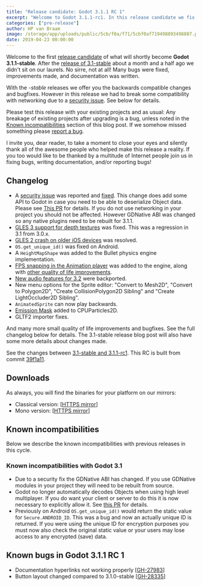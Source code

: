 ```yaml
---
title: "Release candidate: Godot 3.1.1 RC 1"
excerpt: "Welcome to Godot 3.1.1-rc1. In this release candidate we fix a security issue, add many nice new features, and fix many bugs. Please test and let us know how we did!"
categories: ["pre-release"]
author: HP van Braam
image: /storage/app/uploads/public/5cb/f0a/f71/5cbf0af719498893498887.png
date: 2019-04-23 00:00:00
---
```


Welcome to the first [release candidate](https://en.wikipedia.org/wiki/Software_release_life_cycle#Release_candidate) of what will shortly become **Godot 3.1.1-stable**. After the [release of 3.1-stable](https://godotengine.org/article/godot-3-1-released) about a month and a half ago we didn't sit on our laurels. No sirre, not at all! Many bugs were fixed, improvements made, and documentation was written.

With the *-stable* releases we offer you the backwards compatible changes and bugfixes. However in this release we had to break some compatibility with networking due to a [security issue](https://github.com/godotengine/godot/issues/27395). See below for details.

Please test this release with your existing projects and as usual: Any breakage of existing projects after upgrading is a bug, unless noted in the [Known incompatibilities](#known-incompatibilites) section of this blog post. If we somehow missed something please [report a bug](https://github.com/godotengine/godot/issues/new).

I invite you, dear reader, to take a moment to close your eyes and silently thank all of the awesome people who helped make this release a reality. If you too would like to be thanked by a multitude of Internet people join us in fixing bugs, writing documentation, and/or reporting bugs!

## Changelog

* A [security issue](https://github.com/godotengine/godot/issues/27395) was reported and [fixed](https://github.com/godotengine/godot/pull/27485). This change does add some API to Godot in case you need to be able to deserialize Object data. Please see [This PR](https://github.com/godotengine/godot/pull/27485) for details. If you do not use networking in your project you should not be affected. However GDNative ABI was changed so any native plugins need to be rebuilt for 3.1.1.
* [GLES 3 support for depth textures](https://github.com/godotengine/godot/pull/27317) was fixed. This was a regression in 3.1 from 3.0.x.
* [GLES 2 crash on older iOS devices](https://github.com/godotengine/godot/pull/27071) was resolved.
* `OS.get_unique_id()` was fixed on Android.
* A `HeightMapShape` was added to the Bullet physics engine implementation.
* [FPS snapping in the Animation player](https://twitter.com/reduzio/status/1117513556847726594) was added to the engine, along with [other quality of life improvements](https://twitter.com/reduzio/status/1117631934497206272).
* [New audio features for 3.2](https://godotengine.org/article/godot-32-will-get-new-audio-features) were backported.
* New menu options for the Sprite editor: "Convert to Mesh2D", "Convert to Polygon2D", "Create CollisionPolygon2D Sibling" and "Create LightOccluder2D Sibling".
* `AnimatedSprite` can now play backwards.
* [Emission Mask](https://github.com/godotengine/godot/pull/27238) added to CPUParticles2D.
* GLTF2 importer fixes.

And many more small quality of life improvements and bugfixes. See the full changelog below for details. The 3.1-stable release blog post will also have some more details about changes made.

See the changes between [3.1-stable and 3.1.1-rc1](https://github.com/godotengine/godot/compare/320f49f204cfbf9b480fe62aaa7718afb74920a5...39f1a110a101c537cc22bd9285010a14209cabcd). This RC is built from commit [39f1a11](https://github.com/godotengine/godot/commit/39f1a110a101c537cc22bd9285010a14209cabcd).

## Downloads

As always, you will find the binaries for your platform on our mirrors:

- Classical version: [[HTTPS mirror](https://downloads.tuxfamily.org/godotengine/3.1.1/rc1)]
- Mono version: [[HTTPS mirror](https://downloads.tuxfamily.org/godotengine/3.1.1/rc1/mono)]

## <a id="known-incompatibilites"></a>Known incompatibilities

Below we describe the known incompatibilities with previous releases in this cycle.

### Known incompatibilities with Godot 3.1

* Due to a security fix the GDNative ABI has changed. If you use GDNative modules in your project they will need to be rebuilt from source.
* Godot no longer automatically decodes Objects when using high level multiplayer. If you do want your client or server to do this it is now necessary to explicitly allow it. See [this PR](https://github.com/godotengine/godot/pull/27485) for details.
* Previously on Android `OS.get_unique_id()` would return the static value for `Secure.ANDROID_ID`. This was a bug and now an actually unique ID is returned. If you were using the unique ID for encryption purposes you must now also check the original static value or your users may lose access to any encrypted (save) data.


## <a id="known-bugs"></a> Known bugs in Godot 3.1.1 RC 1

* Documentation hyperlinks not working properly [[GH-27983](https://github.com/godotengine/godot/issues/27983)]
* Button layout changed compared to 3.1.0-stable [[GH-28335](https://github.com/godotengine/godot/issues/28335)]
